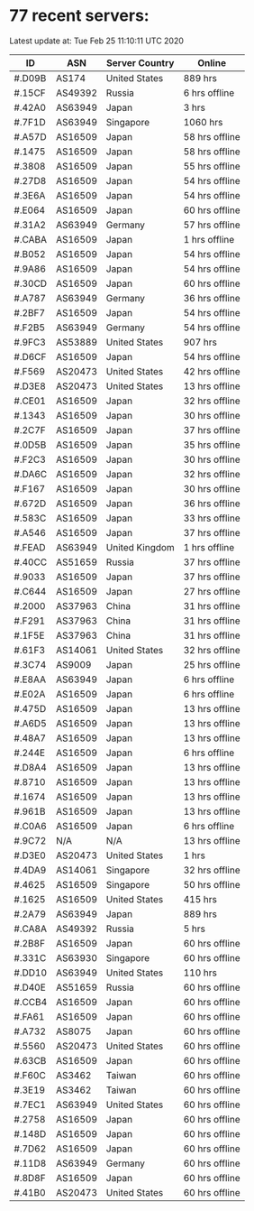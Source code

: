 # 77 recent servers:

Latest update at: Tue Feb 25 11:10:11 UTC 2020

| ID | ASN | Server Country | Online |
| -- | --- | -------------- | ------ |
| #.D09B | AS174 | United States | 889 hrs |
| #.15CF | AS49392 | Russia | 6 hrs offline |
| #.42A0 | AS63949 | Japan | 3 hrs |
| #.7F1D | AS63949 | Singapore | 1060 hrs |
| #.A57D | AS16509 | Japan | 58 hrs offline |
| #.1475 | AS16509 | Japan | 58 hrs offline |
| #.3808 | AS16509 | Japan | 55 hrs offline |
| #.27D8 | AS16509 | Japan | 54 hrs offline |
| #.3E6A | AS16509 | Japan | 54 hrs offline |
| #.E064 | AS16509 | Japan | 60 hrs offline |
| #.31A2 | AS63949 | Germany | 57 hrs offline |
| #.CABA | AS16509 | Japan | 1 hrs offline |
| #.B052 | AS16509 | Japan | 54 hrs offline |
| #.9A86 | AS16509 | Japan | 54 hrs offline |
| #.30CD | AS16509 | Japan | 60 hrs offline |
| #.A787 | AS63949 | Germany | 36 hrs offline |
| #.2BF7 | AS16509 | Japan | 54 hrs offline |
| #.F2B5 | AS63949 | Germany | 54 hrs offline |
| #.9FC3 | AS53889 | United States | 907 hrs |
| #.D6CF | AS16509 | Japan | 54 hrs offline |
| #.F569 | AS20473 | United States | 42 hrs offline |
| #.D3E8 | AS20473 | United States | 13 hrs offline |
| #.CE01 | AS16509 | Japan | 32 hrs offline |
| #.1343 | AS16509 | Japan | 30 hrs offline |
| #.2C7F | AS16509 | Japan | 37 hrs offline |
| #.0D5B | AS16509 | Japan | 35 hrs offline |
| #.F2C3 | AS16509 | Japan | 30 hrs offline |
| #.DA6C | AS16509 | Japan | 32 hrs offline |
| #.F167 | AS16509 | Japan | 30 hrs offline |
| #.672D | AS16509 | Japan | 36 hrs offline |
| #.583C | AS16509 | Japan | 33 hrs offline |
| #.A546 | AS16509 | Japan | 37 hrs offline |
| #.FEAD | AS63949 | United Kingdom | 1 hrs offline |
| #.40CC | AS51659 | Russia | 37 hrs offline |
| #.9033 | AS16509 | Japan | 37 hrs offline |
| #.C644 | AS16509 | Japan | 27 hrs offline |
| #.2000 | AS37963 | China | 31 hrs offline |
| #.F291 | AS37963 | China | 31 hrs offline |
| #.1F5E | AS37963 | China | 31 hrs offline |
| #.61F3 | AS14061 | United States | 32 hrs offline |
| #.3C74 | AS9009 | Japan | 25 hrs offline |
| #.E8AA | AS63949 | Japan | 6 hrs offline |
| #.E02A | AS16509 | Japan | 6 hrs offline |
| #.475D | AS16509 | Japan | 13 hrs offline |
| #.A6D5 | AS16509 | Japan | 13 hrs offline |
| #.48A7 | AS16509 | Japan | 13 hrs offline |
| #.244E | AS16509 | Japan | 6 hrs offline |
| #.D8A4 | AS16509 | Japan | 13 hrs offline |
| #.8710 | AS16509 | Japan | 13 hrs offline |
| #.1674 | AS16509 | Japan | 13 hrs offline |
| #.961B | AS16509 | Japan | 13 hrs offline |
| #.C0A6 | AS16509 | Japan | 6 hrs offline |
| #.9C72 | N/A | N/A | 13 hrs offline |
| #.D3E0 | AS20473 | United States | 1 hrs |
| #.4DA9 | AS14061 | Singapore | 32 hrs offline |
| #.4625 | AS16509 | Singapore | 50 hrs offline |
| #.1625 | AS16509 | United States | 415 hrs |
| #.2A79 | AS63949 | Japan | 889 hrs |
| #.CA8A | AS49392 | Russia | 5 hrs |
| #.2B8F | AS16509 | Japan | 60 hrs offline |
| #.331C | AS63930 | Singapore | 60 hrs offline |
| #.DD10 | AS63949 | United States | 110 hrs |
| #.D40E | AS51659 | Russia | 60 hrs offline |
| #.CCB4 | AS16509 | Japan | 60 hrs offline |
| #.FA61 | AS16509 | Japan | 60 hrs offline |
| #.A732 | AS8075 | Japan | 60 hrs offline |
| #.5560 | AS20473 | United States | 60 hrs offline |
| #.63CB | AS16509 | Japan | 60 hrs offline |
| #.F60C | AS3462 | Taiwan | 60 hrs offline |
| #.3E19 | AS3462 | Taiwan | 60 hrs offline |
| #.7EC1 | AS63949 | United States | 60 hrs offline |
| #.2758 | AS16509 | Japan | 60 hrs offline |
| #.148D | AS16509 | Japan | 60 hrs offline |
| #.7D62 | AS16509 | Japan | 60 hrs offline |
| #.11D8 | AS63949 | Germany | 60 hrs offline |
| #.8D8F | AS16509 | Japan | 60 hrs offline |
| #.41B0 | AS20473 | United States | 60 hrs offline |


